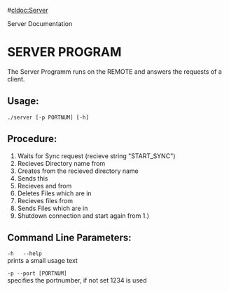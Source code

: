 #<cldoc:Server>

Server Documentation

SERVER PROGRAM
===================

The Server Programm runs on the REMOTE and answers the requests of a client.

Usage:
-------
`./server [-p PORTNUM] [-h]`

Procedure:
-----------

1. Waits for Sync request (recieve string "START_SYNC")
1. Recieves Directory name from <SyncingClient>
1. Creates <fileList> from the recieved directory name
1. Sends this <fileList>
1. Recieves <filesToDelete> and <filesToTransfer> from <SyncingClient>
1. Deletes Files which are in <filesToDelete>
1. Recieves files from <SyncingClient> 
1. Sends Files which are in <filesToTransfer>
1. Shutdown connection and start again from 1.)


Command Line Parameters:
------------------------------
  `-h   --help`  
  prints a small usage text  
  
  `-p --port [PORTNUM]`  
    specifies the portnumber, if not set 1234 is used
